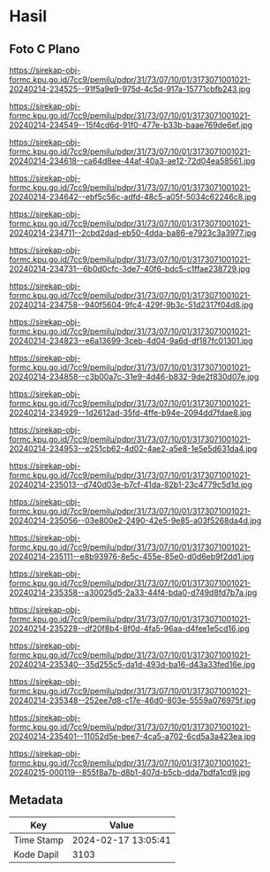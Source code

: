 # Hasil

## Foto C Plano

https://sirekap-obj-formc.kpu.go.id/7cc9/pemilu/pdpr/31/73/07/10/01/3173071001021-20240214-234525--91f5a9e9-975d-4c5d-917a-15771cbfb243.jpg

https://sirekap-obj-formc.kpu.go.id/7cc9/pemilu/pdpr/31/73/07/10/01/3173071001021-20240214-234549--15f4cd6d-91f0-477e-b33b-baae769de6ef.jpg

https://sirekap-obj-formc.kpu.go.id/7cc9/pemilu/pdpr/31/73/07/10/01/3173071001021-20240214-234618--ca64d8ee-44af-40a3-ae12-72d04ea58561.jpg

https://sirekap-obj-formc.kpu.go.id/7cc9/pemilu/pdpr/31/73/07/10/01/3173071001021-20240214-234642--ebf5c56c-adfd-48c5-a05f-5034c62246c8.jpg

https://sirekap-obj-formc.kpu.go.id/7cc9/pemilu/pdpr/31/73/07/10/01/3173071001021-20240214-234711--2cbd2dad-eb50-4dda-ba86-e7923c3a3977.jpg

https://sirekap-obj-formc.kpu.go.id/7cc9/pemilu/pdpr/31/73/07/10/01/3173071001021-20240214-234731--6b0d0cfc-3de7-40f6-bdc5-c1ffae238729.jpg

https://sirekap-obj-formc.kpu.go.id/7cc9/pemilu/pdpr/31/73/07/10/01/3173071001021-20240214-234758--940f5604-9fc4-429f-9b3c-51d2317f04d8.jpg

https://sirekap-obj-formc.kpu.go.id/7cc9/pemilu/pdpr/31/73/07/10/01/3173071001021-20240214-234823--e6a13699-3ceb-4d04-9a6d-df187fc01301.jpg

https://sirekap-obj-formc.kpu.go.id/7cc9/pemilu/pdpr/31/73/07/10/01/3173071001021-20240214-234858--c3b00a7c-31e9-4d46-b832-9de2f830d07e.jpg

https://sirekap-obj-formc.kpu.go.id/7cc9/pemilu/pdpr/31/73/07/10/01/3173071001021-20240214-234929--1d2612ad-35fd-4ffe-b94e-2094dd7fdae8.jpg

https://sirekap-obj-formc.kpu.go.id/7cc9/pemilu/pdpr/31/73/07/10/01/3173071001021-20240214-234953--e251cb62-4d02-4ae2-a5e8-1e5e5d631da4.jpg

https://sirekap-obj-formc.kpu.go.id/7cc9/pemilu/pdpr/31/73/07/10/01/3173071001021-20240214-235013--d740d03e-b7cf-41da-82b1-23c4779c5d1d.jpg

https://sirekap-obj-formc.kpu.go.id/7cc9/pemilu/pdpr/31/73/07/10/01/3173071001021-20240214-235056--03e800e2-2490-42e5-9e85-a03f5268da4d.jpg

https://sirekap-obj-formc.kpu.go.id/7cc9/pemilu/pdpr/31/73/07/10/01/3173071001021-20240214-235111--e8b93976-8e5c-455e-85e0-d0d6eb9f2dd1.jpg

https://sirekap-obj-formc.kpu.go.id/7cc9/pemilu/pdpr/31/73/07/10/01/3173071001021-20240214-235358--a30025d5-2a33-44f4-bda0-d749d8fd7b7a.jpg

https://sirekap-obj-formc.kpu.go.id/7cc9/pemilu/pdpr/31/73/07/10/01/3173071001021-20240214-235228--df20f8b4-8f0d-4fa5-96aa-d4fee1e5cd16.jpg

https://sirekap-obj-formc.kpu.go.id/7cc9/pemilu/pdpr/31/73/07/10/01/3173071001021-20240214-235340--35d255c5-da1d-493d-ba16-d43a33fed16e.jpg

https://sirekap-obj-formc.kpu.go.id/7cc9/pemilu/pdpr/31/73/07/10/01/3173071001021-20240214-235348--252ee7d8-c17e-46d0-803e-5559a076975f.jpg

https://sirekap-obj-formc.kpu.go.id/7cc9/pemilu/pdpr/31/73/07/10/01/3173071001021-20240214-235401--11052d5e-bee7-4ca5-a702-6cd5a3a423ea.jpg

https://sirekap-obj-formc.kpu.go.id/7cc9/pemilu/pdpr/31/73/07/10/01/3173071001021-20240215-000119--855f8a7b-d8b1-407d-b5cb-dda7bdfa1cd9.jpg


## Metadata

| Key        | Value               |
| ---------- | ------------------- |
| Time Stamp | 2024-02-17 13:05:41 |
| Kode Dapil | 3103                |



